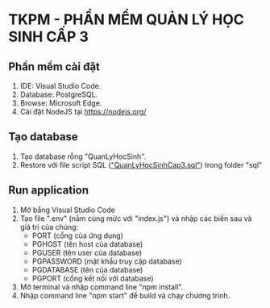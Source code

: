 # TKPM - PHẦN MỀM QUẢN LÝ HỌC SINH CẤP 3


## Phần mềm cài đặt
1. IDE: Visual Studio Code.
2. Database: PostgreSQL.
3. Browse: Microsoft Edge.
4. Cài đặt NodeJS tại https://nodejs.org/

## Tạo database
1. Tạo database rỗng "QuanLyHocSinh".
2. Restore với file script SQL (["QuanLyHocSinhCap3.sql"](sql/QuanLyHocSinhCap3.sql#section)) trong folder "sql"

## Run application
1. Mở bẳng Visual Studio Code
2. Tạo file ".env" (nằm cùng mức với "index.js") và nhập các biến sau và giá trị của chúng:
   - PORT (cổng của ứng dụng)
   - PGHOST (tên host của database)
   - PGUSER (tên user của database)
   - PGPASSWORD (mật khẩu truy cập database)
   - PGDATABASE (tên của database)
   - PGPORT (cổng kết nối với database)
3. Mở terminal và nhập command line "npm install".
4. Nhập command line "npm start" để build và chạy chương trình.
